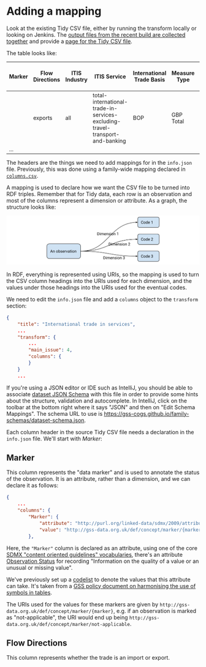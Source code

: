 # Adding a mapping

Look at the existing Tidy CSV file, either by running the transform locally or looking on Jenkins. The
[output files from the recent build are collected together](https://ci.floop.org.uk/job/GSS_data/job/Trade/job/ONS-International-Trade-in-Services/107/)
and provide a [page for the Tidy CSV file](https://ci.floop.org.uk/job/GSS_data/job/Trade/job/ONS-International-Trade-in-Services/107/artifact/datasets/ONS-International-Trade-in-Services/out/international-trade-in-services.csv/*view*/).

The table looks like:

| Marker | Flow Directions | ITIS Industry | ITIS Service | International Trade Basis | Measure Type | ONS Trade Areas ITIS | Unit | Value | Year |
| ------ | --------------- | ------------- | ------------ | ------------------------- | ------------ | -------------------- | ---- | ----- | ---- |
| | exports | all | total-international-trade-in-services-excluding-travel-transport-and-banking | BOP | GBP Total | itis/austria | gbp-million | 365.0 | 2013 |
| ... |

The headers are the things we need to add mappings for in the `info.json` file. Previously, this was done using a family-wide
mapping declared in [`columns.csv`](https://github.com/GSS-Cogs/family-trade/blob/master/reference/columns.csv).

A mapping is used to declare how we want the CSV file to be turned into RDF triples. Remember that for Tidy data, each
row is an observation and most of the columns represent a dimension or attribute. As a graph, the structure
looks like:

![Observation graph](obs-graph.svg)

In RDF, everything is represented using URIs, so the mapping is used to turn the CSV column headings into the URIs used
for each dimension, and the values under those headings into the URIs used for the eventual codes.

We need to edit the `info.json` file and add a `columns` object to the `transform` section:

```json
{
    "title": "International trade in services",
    ...
    "transform": {
        ...
        "main_issue": 4,
        "columns": {
        }
    }
    ...
```

If you're using a JSON editor or IDE such as IntelliJ, you should be able to associate [dataset JSON Schema](https://gss-cogs.github.io/family-schemas/dataset-schema.json)
with this file in order to provide some hints about the structure, validation and autocomplete. In IntelliJ, click
on the toolbar at the bottom right where it says "JSON" and then on "Edit Schema Mappings". The schema URL to use
is https://gss-cogs.github.io/family-schemas/dataset-schema.json.

Each column header in the source Tidy CSV file needs a declaration in the `info.json` file. We'll start with *Marker*:

## Marker

This column represents the "data marker" and is used to annotate the status of the observation. It is an attribute, 
rather than a dimension, and we can declare it as follows:

```json
{
    ...
    "columns": {
        "Marker": {
            "attribute": "http://purl.org/linked-data/sdmx/2009/attribute#obsStatus",
            "value": "http://gss-data.org.uk/def/concept/marker/{marker}"
        },
```

Here, the `"Marker"` column is declared as an attribute, using one of the core [SDMX "content oriented guidelines"
vocabularies](https://www.w3.org/TR/vocab-data-cube/#dsd-cog), there's an attribute [Observation Status](http://purl.org/linked-data/sdmx/2009/attribute#obsStatus)
for recording "Information on the quality of a value or an unusual or missing value".

We've previously set up a [codelist](https://github.com/GSS-Cogs/ref_common/blob/pmd4/codelists/markers.csv)
to denote the values that this attribute can take. It's taken from a [GSS policy document on harmonising the
use of symbols in tables](https://gss.civilservice.gov.uk/wp-content/uploads/2018/03/GSS-Website-Harmonised-Symbols-Supporting-Documentation_Feb-2018-7.pdf).

The URIs used for the values for these markers are given by `http://gss-data.org.uk/def/concept/marker/{marker}`,
e.g. if an observation is marked as "not-applicable", the URI would end up being `http://gss-data.org.uk/def/concept/marker/not-applicable`.

## Flow Directions

This column represents whether the trade is an import or export.
